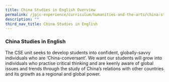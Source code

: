 ```yaml
---
title: China Studies in English Overview
permalink: /jpjc-experience/curriculum/humanities-and-the-arts/china-studies-in-english/
description: ""
third_nav_title: China Studies in English
---
```

### **China Studies in English**

The CSE unit seeks to develop students into confident, globally-savvy individuals who are ‘China-conversant’. We want our students will grow into individuals who practise critical thinking and are keenly aware of global issues and trends through the study of China’s relations with other countries and its growth as a regional and global power.
